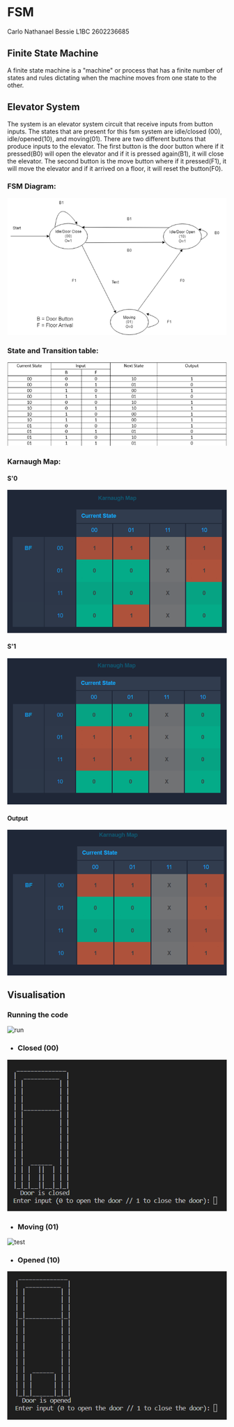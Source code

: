 # FSM
Carlo Nathanael Bessie
L1BC
2602236685

## Finite State Machine
A finite state machine is a "machine" or process that has a finite number of states and rules dictating when the machine moves from one state to the other.

## Elevator System
The system is an elevator system circuit that receive inputs from button inputs. The states that are present for this fsm system are idle/closed (00), idle/opened(10), and moving(01). There are two different buttons that produce inputs to the elevator. The first button is the door button where if it pressed(B0) will open the elevator and if it is pressed again(B1), it will close the elevator. The second button is the move button where if it pressed(F1), it will move the elevator and if it arrived on a floor, it will reset the button(F0).


### FSM Diagram:
![Space N = 800](images/Diagram.png)

### State and Transition table:
![Space N = 800](images/Truth.png)

### Karnaugh Map:

#### S'0
![Space N = 800](images/S0.png)

#### S'1
![Space N = 800](images/S1.png)

#### Output
![Space N = 800](images/Output.png)


## Visualisation
### Running the code
![run](images/test1.png)

- ### Closed (00)
![test](images/close.png)

- ### Moving (01)
![test](images/moving.png)

- ### Opened (10)
![test](Images/open.png)
